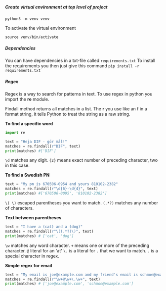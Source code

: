 ##### Create virtual environment at top level of project

`python3 -m venv venv`

To activate the virtual environment

`source venv/bin/activate`

##### Dependencies

You can have dependencies in a txt-file called `requirements.txt`
To install the requirements you then just give this command
`pip install -r requirements.txt`

##### Regex

Regex is a way to search for patterns in text. To use regex in python you import the **re** module.

Findall method returns all matches in a list. The **r** you use like an f in a format string, it tells Python to treat the string as a raw string.

**To find a specific word**
```python
import re

text = "Heja DIF - gör mål!"
matches = re.findall(r"DIF", text)
print(matches) #['DIF']
```

`\d` matches any digit. 
`{2}` means exact number of preceding character, two in this case.

**To find a Swedish PN**
```python
text = "My pn is 670506-0954 and yours 810102-2382"
matches = re.findall(r"\d{6}-\d{4}", text)
print(matches) #['670506-0095', '810102-2382']
```

`\( \)` escaped parentheses you want to match.
`(.*?)` matches any number of characters. 

**Text between parentheses**
```python
text = "I have a (cat) and a (dog)"
matches = re.findall(r"\((.*?)\)", text)
print(matches) # ['cat', 'dog']
```

`\w` matches any word character.
`+` means one or more of the preceding character.
`@` literal for an 'at'
`\.` is a literal for `.` that we want to match. `.` is a special character in regex.

**Simple regex for email**
```python
text = "My email is joe@example.com and my friend's email is schmoe@example.com"
matches = re.findall(r"\w+@\w+\.\w+", text)
print(matches) # ['joe@example.com', 'schmoe@example.com']
```
